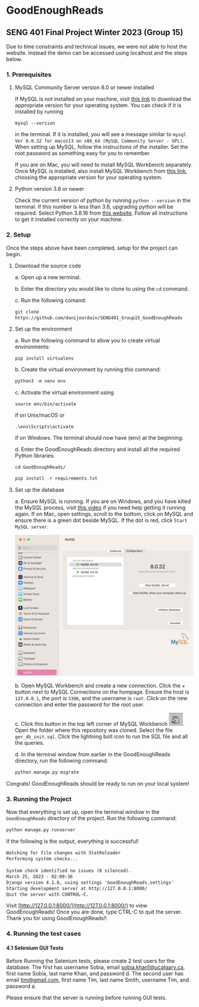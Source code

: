 # GoodEnoughReads

## SENG 401 Final Project Winter 2023 (Group 15)

Due to time constraints and technical issues, we were not able to host the website. Instead the demo can be accessed using localhost and the steps below.

### 1. Prerequisites

1. MySQL Community Server version 8.0 or newer installed

    If MySQL is not installed on your machine, visit [this link](https://dev.mysql.com/downloads/mysql/) to download the appropriate version for your operating system. You can check if it is installed by running

    ```terminal
    mysql --version
    ```

    in the terminal. If it is installed, you will see a message similar to `mysql  Ver 8.0.32 for macos13 on x86_64 (MySQL Community Server - GPL)`. When setting up MySQL, follow the instructions of the installer. Set the root password as something easy for you to remember.

    If you are on Mac, you will need to install MySQL Workbench separately. Once MySQL is installed, also install MySQL Workbench from [this link](https://dev.mysql.com/downloads/workbench/), choosing the appropriate version for your operating system.

2. Python version 3.8 or newer

    Check the current version of python by running `python --version` in the terminal. If this number is less than 3.8, upgrading python will be required. Select Python 3.8.16 from [this website](https://www.python.org/downloads/). Follow all instructions to get it installed correctly on your machine.

### 2. Setup

Once the steps above have been completed, setup for the project can begin.

1. Download the source code

    a. Open up a new terminal.

    b. Enter the directory you would like to clone to using the `cd` command.

    c. Run the following comand:

    ```git
    git clone https://github.com/danijourdain/SENG401_Group15_GoodEnoughReads
    ```

2. Set up the environment

    a. Run the following command to allow you to create virtual environments:

    ```python
    pip install virtualenv
    ```

    b. Create the virtual environment by running this command:

    ```python
    python3 -m venv env
    ```

    c. Activate the virtual environment using

    ```terminal
    source env/bin/activate
    ```

    if on Unix/macOS or

    ```command prompt
    .\env\Scripts\activate
    ```

    if on Windows. The terminal should now have (env) at the beginning.

    d. Enter the GoodEnoughReads directory and install all the required Python libraries.

    ```terminal
    cd GoodEnoughReads/
    ```

    ```python
    pip install -r requirements.txt
    ```

3. Set up the database

    a. Ensure MySQL is running. If you are on Windows, and you have killed the MySQL process, visit [this video](https://www.youtube.com/watch?v=TRispu6xgiA) if you need help getting it running again. If on Mac, open settings, scroll to the bottom, click on MySQL and ensure there is a green dot beside MySQL. If the dot is red, click `Start MySQL server`.

    ![Check MySQL is running on Mac](./media/MySQLRunningMac.png)

    b. Open MySQL Workbench and create a new connection. Click the + button next to MySQL Connections on the hompage. Ensure the host is `127.0.0.1`, the port is `3306`, and the username is `root`. Click on the new connection and enter the password for the root user.

    c. Click this button in the top left corner of MySQL Workbench ![Open s SQL Script file in a new query tab button](./media/OpenSQLScript.png).  Open the folder where this repository was cloned. Select the file `ger_db_init.sql`. Click the lightning bolt icon to run the SQL file and all the queries.

    d. In the terminal window from earlier in the GoodEnoughReads directory, run the following command.

    ```python
    python manage.py migrate
    ```

Congrats! GoodEnoughReads should be ready to run on your local system!

### 3. Running the Project

Now that everything is set up, open the terminal window in the `GoodEnoughReads` directory of the project. Run the following command:

```python
python manage.py runserver
```

If the following is the output, everything is successful!

```command
Watching for file changes with StatReloader
Performing system checks...

System check identified no issues (0 silenced).
March 25, 2023 - 02:09:36
Django version 4.1.6, using settings 'GoodEnoughReads.settings'
Starting development server at http://127.0.0.1:8000/
Quit the server with CONTROL-C.
```

Visit [http://127.0.0.1:8000/](http://127.0.0.1:8000/) to view GoodEnoughReads! Once you are done, type CTRL-C to quit the server. Thank you for using GoodEnoughReads!!

### 4. Running the test cases

#### 4.1 Selenium GUI Tests

Before Running the Selenium tests, please create 2 test users for the database. The first has username Sobia, email sobia.khan1@ucalgary.ca, first name Sobia, last name Khan, and password d. The second user has email tim@gmail.com, first name Tim, last name Smith, username Tim, and password a.

Please ensure that the server is running before running GUI tests.
